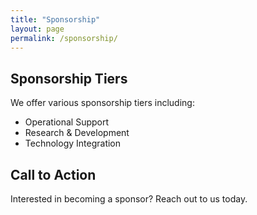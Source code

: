 ```yaml
---
title: "Sponsorship"
layout: page
permalink: /sponsorship/
---
```

## Sponsorship Tiers

We offer various sponsorship tiers including:
- Operational Support
- Research & Development
- Technology Integration

## Call to Action

Interested in becoming a sponsor? Reach out to us today.
